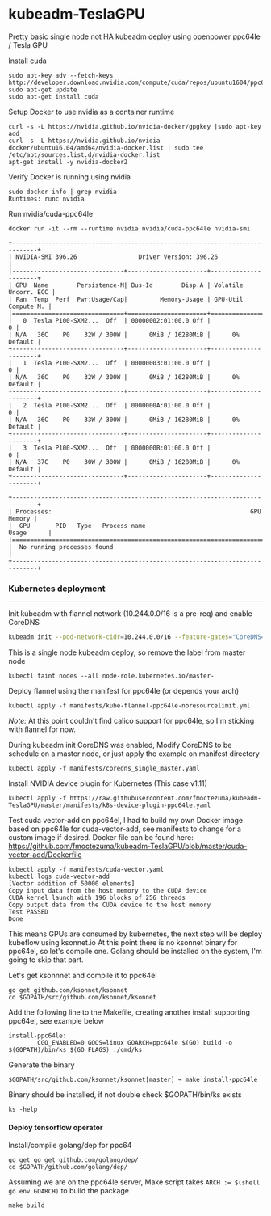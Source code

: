 # kubeadm-TeslaGPU
Pretty basic single node not HA kubeadm deploy using openpower ppc64le / Tesla GPU

Install cuda
```
sudo apt-key adv --fetch-keys http://developer.download.nvidia.com/compute/cuda/repos/ubuntu1604/ppc64el/7fa2af80.pub
sudo apt-get update
sudo apt-get install cuda
```

Setup Docker to use nvidia as a container runtime 
```
curl -s -L https://nvidia.github.io/nvidia-docker/gpgkey |sudo apt-key add
curl -s -L https://nvidia.github.io/nvidia-docker/ubuntu16.04/amd64/nvidia-docker.list | sudo tee /etc/apt/sources.list.d/nvidia-docker.list
apt-get install -y nvidia-docker2
```

Verify Docker is running using nvidia
```
sudo docker info | grep nvidia
Runtimes: runc nvidia
```

Run nvidia/cuda-ppc64le
```
docker run -it --rm --runtime nvidia nvidia/cuda-ppc64le nvidia-smi

+-----------------------------------------------------------------------------+
| NVIDIA-SMI 396.26                 Driver Version: 396.26                    |
|-------------------------------+----------------------+----------------------+
| GPU  Name        Persistence-M| Bus-Id        Disp.A | Volatile Uncorr. ECC |
| Fan  Temp  Perf  Pwr:Usage/Cap|         Memory-Usage | GPU-Util  Compute M. |
|===============================+======================+======================|
|   0  Tesla P100-SXM2...  Off  | 00000002:01:00.0 Off |                    0 |
| N/A   36C    P0    32W / 300W |      0MiB / 16280MiB |      0%      Default |
+-------------------------------+----------------------+----------------------+
|   1  Tesla P100-SXM2...  Off  | 00000003:01:00.0 Off |                    0 |
| N/A   36C    P0    32W / 300W |      0MiB / 16280MiB |      0%      Default |
+-------------------------------+----------------------+----------------------+
|   2  Tesla P100-SXM2...  Off  | 0000000A:01:00.0 Off |                    0 |
| N/A   36C    P0    33W / 300W |      0MiB / 16280MiB |      0%      Default |
+-------------------------------+----------------------+----------------------+
|   3  Tesla P100-SXM2...  Off  | 0000000B:01:00.0 Off |                    0 |
| N/A   37C    P0    30W / 300W |      0MiB / 16280MiB |      0%      Default |
+-------------------------------+----------------------+----------------------+

+-----------------------------------------------------------------------------+
| Processes:                                                       GPU Memory |
|  GPU       PID   Type   Process name                             Usage      |
|=============================================================================|
|  No running processes found                                                 |
+-----------------------------------------------------------------------------+

```

### Kubernetes deployment

------

Init kubeadm with flannel network (10.244.0.0/16 is a pre-req) and enable CoreDNS
```bash
kubeadm init --pod-network-cidr=10.244.0.0/16 --feature-gates="CoreDNS=true"
```

This is a single node kubeadm deploy, so remove the label from master node
```
kubectl taint nodes --all node-role.kubernetes.io/master-
```

Deploy flannel using the manifest for ppc64le (or depends your arch)
```
kubectl apply -f manifests/kube-flannel-ppc64le-noresourcelimit.yml
```
*Note:* At this point couldn't find calico support for ppc64le, so I'm sticking with flannel for now.

During kubeadm init CoreDNS was enabled, Modify CoreDNS to be schedule on a master node, or just apply the example on manifest directory

```
kubectl apply -f manifests/coredns_single_master.yaml
```

Install NVIDIA device plugin for Kubernetes (This case v1.11)
```
kubectl apply -f https://raw.githubusercontent.com/fmoctezuma/kubeadm-TeslaGPU/master/manifests/k8s-device-plugin-ppc64le.yaml
```

Test cuda vector-add on ppc64el, I had to build my own Docker image based on ppc64le for cuda-vector-add, see manifests to change for a custom image if desired.
Docker file can be found here:
https://github.com/fmoctezuma/kubeadm-TeslaGPU/blob/master/cuda-vector-add/Dockerfile

```
kubectl apply -f manifests/cuda-vector.yaml
kubectl logs cuda-vector-add
[Vector addition of 50000 elements]
Copy input data from the host memory to the CUDA device
CUDA kernel launch with 196 blocks of 256 threads
Copy output data from the CUDA device to the host memory
Test PASSED
Done
```

This means GPUs are consumed by kubernetes, the next step will be deploy kubeflow using ksonnet.io
At this point there is no ksonnet binary for ppc64el, so let's compile one.
Golang should be installed on the system, I'm going to skip that part.

Let's get ksonnnet and compile it to ppc64el
```
go get github.com/ksonnet/ksonnet
cd $GOPATH/src/github.com/ksonnet/ksonnet
```
Add the following line to the Makefile, creating another install supporting ppc64el, see example below
```
install-ppc64le:
        CGO_ENABLED=0 GOOS=linux GOARCH=ppc64le $(GO) build -o $(GOPATH)/bin/ks $(GO_FLAGS) ./cmd/ks
```

Generate the binary
```
$GOPATH/src/github.com/ksonnet/ksonnet[master] → make install-ppc64le
```

Binary should be installed, if not double check $GOPATH/bin/ks exists
```
ks -help
```

#### Deploy tensorflow operator

Install/compile golang/dep for ppc64
```
go get go get github.com/golang/dep/
cd $GOPATH/github.com/golang/dep/
```
Assuming we are on the ppc64le server, Make script takes `ARCH := $(shell go env GOARCH)` to build the package
```
make build
```










